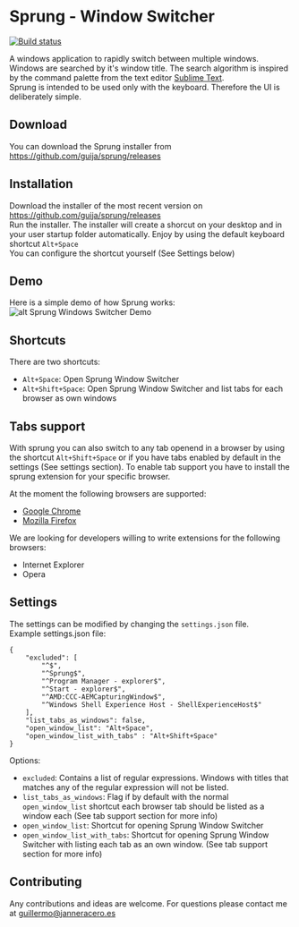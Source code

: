 # Sprung - Window Switcher

[![Build status](https://ci.appveyor.com/api/projects/status/nbolylxaxwco3hbb/branch/master?svg=true)](https://ci.appveyor.com/project/guija/sprung/branch/master)

A windows application to rapidly switch between multiple windows.  
Windows are searched by it's window title. The search algorithm is inspired by the command palette from the text editor [Sublime Text](https://www.sublimetext.com/).  
Sprung is intended to be used only with the keyboard. Therefore the UI is deliberately simple.  

## Download
You can download the Sprung installer from https://github.com/guija/sprung/releases 

## Installation
Download the installer of the most recent version on https://github.com/guija/sprung/releases  
Run the installer. The installer will create a shorcut on your desktop and in your user startup folder automatically.
Enjoy by using the default keyboard shortcut `Alt+Space`  
You can configure the shortcut yourself (See Settings below)  

## Demo
Here is a simple demo of how Sprung works:  
![alt Sprung Windows Switcher Demo](http://sprung.netzauftrag.com/demos/SprungDemoShort.gif)

## Shortcuts
There are two shortcuts:
- `Alt+Space`: Open Sprung Window Switcher  
- `Alt+Shift+Space`: Open Sprung Window Switcher and list tabs for each browser as own windows  

## Tabs support
With sprung you can also switch to any tab openend in a browser by using the shortcut `Alt+Shift+Space` or if you have tabs enabled by default in the settings (See settings section).
To enable tab support you have to install the sprung extension for your specific browser.

At the moment the following browsers are supported:
- [Google Chrome](https://github.com/guija/sprung-chrome)
- [Mozilla Firefox](https://github.com/guija/sprung-firefox)

We are looking for developers willing to write extensions for the following browsers:
- Internet Explorer
- Opera

## Settings
The settings can be modified by changing the `settings.json` file.  
Example settings.json file:

    {
        "excluded": [
            "^$",
            "^Sprung$",
            "^Program Manager - explorer$",
            "^Start - explorer$",
            "^AMD:CCC-AEMCapturingWindow$",
            "^Windows Shell Experience Host - ShellExperienceHost$"
        ],
        "list_tabs_as_windows": false,
        "open_window_list": "Alt+Space",
        "open_window_list_with_tabs" : "Alt+Shift+Space"
    }

Options:

* `excluded`: Contains a list of regular expressions. Windows with titles that matches any of the regular expression will not be listed.
* `list_tabs_as_windows`: Flag if by default with the normal `open_window_list` shortcut each browser tab should be listed as a window each (See tab support section for more info)
* `open_window_list`: Shortcut for opening Sprung Window Switcher
* `open_window_list_with_tabs`: Shortcut for opening Sprung Window Switcher with listing each tab as an own window. (See tab support section for more info)

## Contributing
Any contributions and ideas are welcome. For questions please contact me at guillermo@janneracero.es
